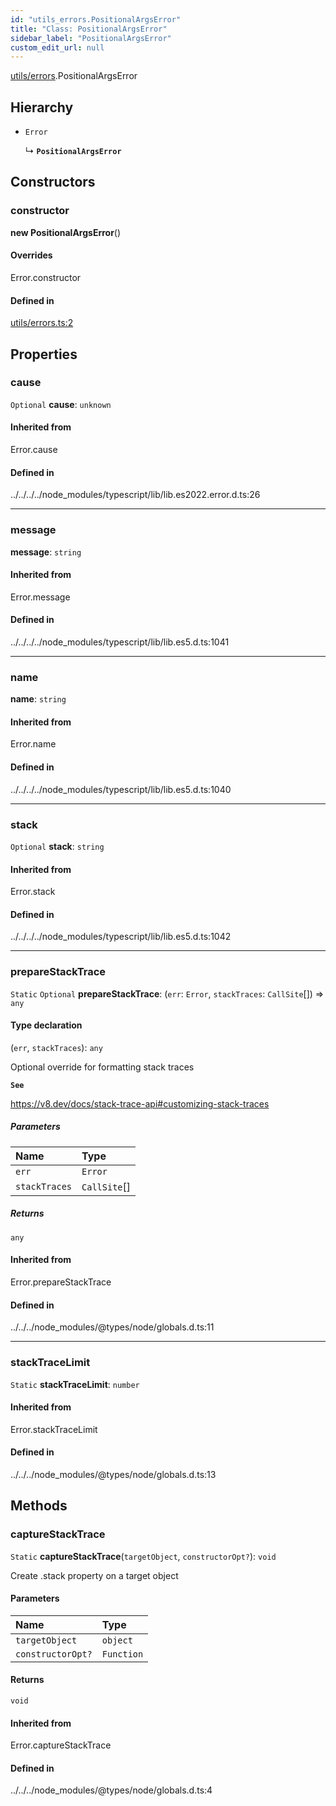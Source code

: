 ```yaml
---
id: "utils_errors.PositionalArgsError"
title: "Class: PositionalArgsError"
sidebar_label: "PositionalArgsError"
custom_edit_url: null
---
```


[utils/errors](../modules/utils_errors.md).PositionalArgsError

## Hierarchy

- `Error`

  ↳ **`PositionalArgsError`**

## Constructors

### constructor

**new PositionalArgsError**()

#### Overrides

Error.constructor

#### Defined in

[utils/errors.ts:2](https://github.com/maxhr/near--near-api-js/blob/57fed346/packages/near-api-js/src/utils/errors.ts#L2)

## Properties

### cause

 `Optional` **cause**: `unknown`

#### Inherited from

Error.cause

#### Defined in

../../../../node_modules/typescript/lib/lib.es2022.error.d.ts:26

___

### message

 **message**: `string`

#### Inherited from

Error.message

#### Defined in

../../../../node_modules/typescript/lib/lib.es5.d.ts:1041

___

### name

 **name**: `string`

#### Inherited from

Error.name

#### Defined in

../../../../node_modules/typescript/lib/lib.es5.d.ts:1040

___

### stack

 `Optional` **stack**: `string`

#### Inherited from

Error.stack

#### Defined in

../../../../node_modules/typescript/lib/lib.es5.d.ts:1042

___

### prepareStackTrace

 `Static` `Optional` **prepareStackTrace**: (`err`: `Error`, `stackTraces`: `CallSite`[]) => `any`

#### Type declaration

(`err`, `stackTraces`): `any`

Optional override for formatting stack traces

**`See`**

https://v8.dev/docs/stack-trace-api#customizing-stack-traces

##### Parameters

| Name | Type |
| :------ | :------ |
| `err` | `Error` |
| `stackTraces` | `CallSite`[] |

##### Returns

`any`

#### Inherited from

Error.prepareStackTrace

#### Defined in

../../../node_modules/@types/node/globals.d.ts:11

___

### stackTraceLimit

 `Static` **stackTraceLimit**: `number`

#### Inherited from

Error.stackTraceLimit

#### Defined in

../../../node_modules/@types/node/globals.d.ts:13

## Methods

### captureStackTrace

`Static` **captureStackTrace**(`targetObject`, `constructorOpt?`): `void`

Create .stack property on a target object

#### Parameters

| Name | Type |
| :------ | :------ |
| `targetObject` | `object` |
| `constructorOpt?` | `Function` |

#### Returns

`void`

#### Inherited from

Error.captureStackTrace

#### Defined in

../../../node_modules/@types/node/globals.d.ts:4
